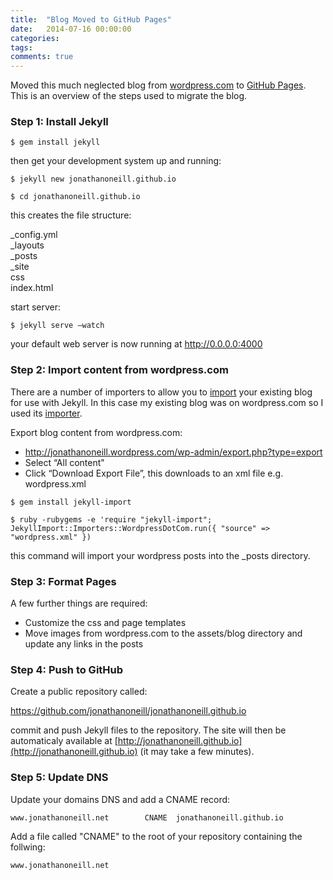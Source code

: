 ```yaml
---
title:  "Blog Moved to GitHub Pages"
date:   2014-07-16 00:00:00
categories:
tags:
comments: true
---
```


Moved this much neglected blog from [wordpress.com](http://wordpress.com/) to [GitHub Pages](https://pages.github.com/). This is an overview of the steps used to migrate the blog.

### Step 1: Install Jekyll

`$ gem install jekyll`

then get your development system up and running:

`$ jekyll new jonathanoneill.github.io`

`$ cd jonathanoneill.github.io`

this creates the file structure:

_config.yml<br>
_layouts<br>
_posts<br>
_site<br>
css<br>
index.html

start server:

`$ jekyll serve —watch`

your default web server is now running at http://0.0.0.0:4000

### Step 2: Import content from wordpress.com

There are a number of importers to allow you to [import](http://import.jekyllrb.com) your existing blog for use with Jekyll. In this case my existing blog was on wordpress.com so I used its [importer](http://import.jekyllrb.com/docs/wordpressdotcom/).

Export blog content from wordpress.com:

*   http://jonathanoneill.wordpress.com/wp-admin/export.php?type=export
*   Select “All content"
*   Click “Download Export File”, this downloads to an xml file e.g. wordpress.xml

`$ gem install jekyll-import`

`$ ruby -rubygems -e 'require "jekyll-import";
    JekyllImport::Importers::WordpressDotCom.run({
      "source" => "wordpress.xml"
    })`

this command will import your wordpress posts into the _posts directory.

### Step 3: Format Pages

A few further things are required:

*   Customize the css and page templates
*   Move images from wordpress.com to the assets/blog directory and update any links in the posts

### Step 4: Push to GitHub

Create a public repository called:

https://github.com/jonathanoneill/jonathanoneill.github.io

commit and push Jekyll files to the repository. The site will then be automaticaly available at [http://jonathanoneill.github.io](http://jonathanoneill.github.io) (it may take a few minutes).

### Step 5: Update DNS

Update your domains DNS and add a CNAME record:

`www.jonathanoneill.net        CNAME  jonathanoneill.github.io`

Add a file called "CNAME" to the root of your repository containing the follwing:

`www.jonathanoneill.net`



